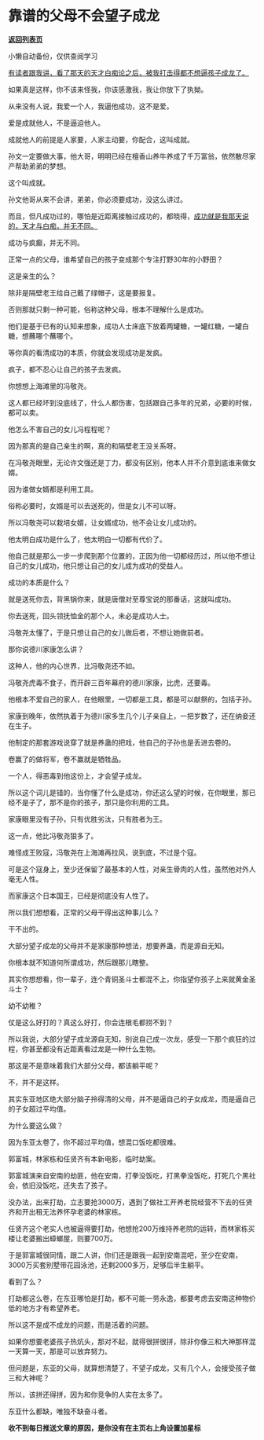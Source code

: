 # 靠谱的父母不会望子成龙

[**返回列表页**](/gzh/记忆承载3)

小懒自动备份，仅供查阅学习

[有读者跟我讲，看了那天的天才白痴论之后，被我打击得都不想逼孩子成龙了。](http://mp.weixin.qq.com/s?__biz=MzU3NDc5Nzc0NQ==&mid=2247526840&idx=1&sn=b337ee364b7cddbd28ac97007c5f7d80&chksm=fd2ecb66ca594270b246fa37dab292a9afb783745698213c263867ccc87da6ade56fc13fe5a1&scene=21#wechat_redirect)

如果真是这样，你不该来怪我，你该感激我，我让你放下了执拗。  

从来没有人说，我爱一个人，我逼他成功，这不是爱。  

爱是成就他人，不是逼迫他人。  

成就他人的前提是人家要，人家主动要，你配合，这叫成就。

孙文一定要做大事，他大哥，明明已经在檀香山养牛养成了千万富翁，依然散尽家产帮助弟弟的梦想。  

这个叫成就。

孙文他哥从来不会讲，弟弟，你必须要成功，没这么讲过。  

而且，但凡成功过的，哪怕是近距离接触过成功的，都晓得，[成功就是我那天说的，天才与白痴，并无不同。](http://mp.weixin.qq.com/s?__biz=MzU3NDc5Nzc0NQ==&mid=2247526840&idx=1&sn=b337ee364b7cddbd28ac97007c5f7d80&chksm=fd2ecb66ca594270b246fa37dab292a9afb783745698213c263867ccc87da6ade56fc13fe5a1&scene=21#wechat_redirect)

成功与疯癫，并无不同。

正常一点的父母，谁希望自己的孩子变成那个专注打野30年的小野田？  

这是亲生的么？

除非是隔壁老王给自己戴了绿帽子，这是要报复。  

否则那就只剩一种可能，俗称这种父母，根本不理解什么是成功。  

他们是基于已有的认知来想象，成功人士床底下放着两罐糖，一罐红糖，一罐白糖，想蘸哪个蘸哪个。  

等你真的看清成功的本质，你就会发现成功是发疯。  

疯子，都不忍心让自己的孩子去发疯。  

你想想上海滩里的冯敬尧。  

这人都已经坏到没底线了，什么人都伤害，包括跟自己多年的兄弟，必要的时候，都可以卖。  

他怎么不害自己的女儿冯程程呢？  

因为那真的是自己亲生的啊，真的和隔壁老王没关系呀。

在冯敬尧眼里，无论许文强还是丁力，都没有区别，他本人并不介意到底谁来做女婿。

因为谁做女婿都是利用工具。

俗称必要时，女婿是可以去送死的，但是女儿不可以呀。  

所以冯敬尧可以栽培女婿，让女婿成功，他不会让女儿成功的。  

他太明白成功是什么了，他太明白一切都有代价了。  

他自己就是那么一步一步爬到那个位置的，正因为他一切都经历过，所以他不想让自己的女儿成功，他只想让自己的女儿成为成功的受益人。  

成功的本质是什么？  

就是送死你去，背黑锅你来，就是唐僧对至尊宝说的那番话，这就叫成功。

你去送死，回头领抚恤金的那个人，未必是成功人士。  

冯敬尧太懂了，于是只想让自己的女儿做后者，不想让她做前者。  

那你说德川家康怎么讲？  

这种人，他的内心世界，比冯敬尧还不如。

冯敬尧虎毒不食子，而开辟三百年幕府的德川家康，比虎，还要毒。

他根本不爱自己的家人，在他眼里，一切都是工具，都是可以献祭的，包括子孙。

家康到晚年，依然执着于为德川家多生几个儿子亲自上，一把岁数了，还在纳妾还在生子。  

他制定的那套游戏说穿了就是养蛊的把戏，他自己的子孙也是丢进去卷的。

卷赢了的做将军，卷不赢就是牺牲品。

一个人，得恶毒到他这份上，才会望子成龙。  

所以这个词儿是错的，当你懂了什么是成功，你还这么望的时候，在你眼里，那已经不是子了，那不是你的孩子，那只是你利用的工具。  

家康眼里没有子孙，只有优胜劣汰，只有胜者为王。

这一点，他比冯敬尧狠多了。

难怪成王败寇，冯敬尧在上海滩再拉风，说到底，不过是个寇。

可是这个寇身上，至少还保留了最基本的人性，对亲生骨肉的人性，虽然他对外人毫无人性。

而家康这个日本国王，已经是彻底没有人性了。

所以我们想想看，正常的父母干得出这种事儿么？

干不出的。

大部分望子成龙的父母并不是家康那种想法，想要养蛊，而是源自无知。

你根本就不知道何所谓成功，然后跟那儿瞎整。

其实你想想看，你一辈子，连个青铜圣斗士都混不上，你指望你孩子上来就黄金圣斗士？

幼不幼稚？

仗是这么好打的？真这么好打，你会连根毛都捞不到？

所以我说，大部分望子成龙源自无知，别说自己成一次龙，感受一下那个疯狂的过程，你甚至都没有近距离看过龙是一种什么生物。

那这是不是意味着我们大部分父母，都该躺平呢？

不，并不是这样。

其实东亚地区绝大部分脑子拎得清的父母，并不是逼自己的子女成龙，而是逼自己的子女超过平均值。  

为什么要这么做？

因为东亚太卷了，你不超过平均值，想混口饭吃都很难。

郭富城，林家栋和任贤齐有本新电影，临时劫案。  

郭富城演来自安南的劫匪，他在安南，打拳没饭吃，打黑拳没饭吃，打死几个黑社会，依旧没饭吃，还失去了孩子。

没办法，出来打劫，立志要抢3000万，遇到了做社工开养老院经营不下去的任贤齐和开出租无法养怀孕老婆的林家栋。

任贤齐这个老实人也被逼得要打劫，他想抢200万维持养老院的运转，而林家栋买楼让老婆搬出蟑螂屋，则要700万。

于是郭富城很同情，跟二人讲，你们还是跟我一起到安南混吧，至少在安南，3000万买套别墅带花园泳池，还剩2000多万，足够后半生躺平。  

看到了么？  

打劫都这么卷，在东亚哪怕是打劫，都不可能一劳永逸，都要考虑去安南这种物价低的地方才有希望养老。  

所以这不是成不成龙的问题，而是活着的问题。  

如果你想要老婆孩子热炕头，那对不起，就得很拼很拼，除非你像三和大神那样混一天算一天，那是可以放弃努力。

但问题是，东亚的父母，就算想清楚了，不望子成龙，又有几个人，会接受孩子做三和大神呢？

所以，该拼还得拼，因为和你竞争的人实在太多了。

东亚什么都缺，唯独不缺奋斗者。

 **收不到每日推送文章的原因，是你没有在主页右上角设置加星标**

